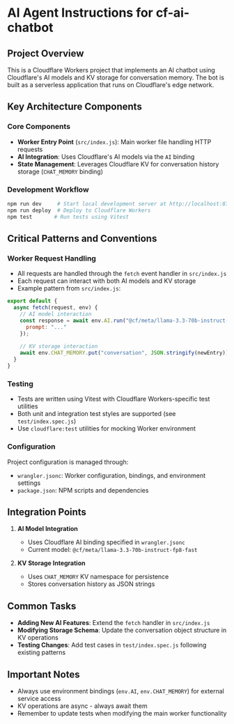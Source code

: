 # AI Agent Instructions for cf-ai-chatbot

## Project Overview
This is a Cloudflare Workers project that implements an AI chatbot using Cloudflare's AI models and KV storage for conversation memory. The bot is built as a serverless application that runs on Cloudflare's edge network.

## Key Architecture Components

### Core Components
- **Worker Entry Point** (`src/index.js`): Main worker file handling HTTP requests
- **AI Integration**: Uses Cloudflare's AI models via the `AI` binding
- **State Management**: Leverages Cloudflare KV for conversation history storage (`CHAT_MEMORY` binding)

### Development Workflow
```bash
npm run dev     # Start local development server at http://localhost:8787
npm run deploy  # Deploy to Cloudflare Workers
npm test       # Run tests using Vitest
```

## Critical Patterns and Conventions

### Worker Request Handling
- All requests are handled through the `fetch` event handler in `src/index.js`
- Each request can interact with both AI models and KV storage
- Example pattern from `src/index.js`:
```javascript
export default {
  async fetch(request, env) {
    // AI model interaction
    const response = await env.AI.run("@cf/meta/llama-3.3-70b-instruct-fp8-fast", {
      prompt: "..."
    });
    
    // KV storage interaction
    await env.CHAT_MEMORY.put("conversation", JSON.stringify(newEntry));
  }
}
```

### Testing
- Tests are written using Vitest with Cloudflare Workers-specific test utilities
- Both unit and integration test styles are supported (see `test/index.spec.js`)
- Use `cloudflare:test` utilities for mocking Worker environment

### Configuration
Project configuration is managed through:
- `wrangler.jsonc`: Worker configuration, bindings, and environment settings
- `package.json`: NPM scripts and dependencies

## Integration Points
1. **AI Model Integration**
   - Uses Cloudflare AI binding specified in `wrangler.jsonc`
   - Current model: `@cf/meta/llama-3.3-70b-instruct-fp8-fast`

2. **KV Storage Integration**
   - Uses `CHAT_MEMORY` KV namespace for persistence
   - Stores conversation history as JSON strings

## Common Tasks
- **Adding New AI Features**: Extend the `fetch` handler in `src/index.js`
- **Modifying Storage Schema**: Update the conversation object structure in KV operations
- **Testing Changes**: Add test cases in `test/index.spec.js` following existing patterns

## Important Notes
- Always use environment bindings (`env.AI`, `env.CHAT_MEMORY`) for external service access
- KV operations are async - always await them
- Remember to update tests when modifying the main worker functionality